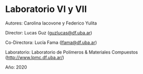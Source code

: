 # Laboratorio VI y VII

Autores: Carolina Iacovone y Federico Yulita

Director: Lucas Guz (guzlucas@df.uba.ar)

Co-Directora: Lucía Fama (lfama@df.uba.ar)

Laboratorio: Laboratorio de Polímeros & Materiales Compuestos (http://www.lpmc.df.uba.ar/)

Año: 2020
